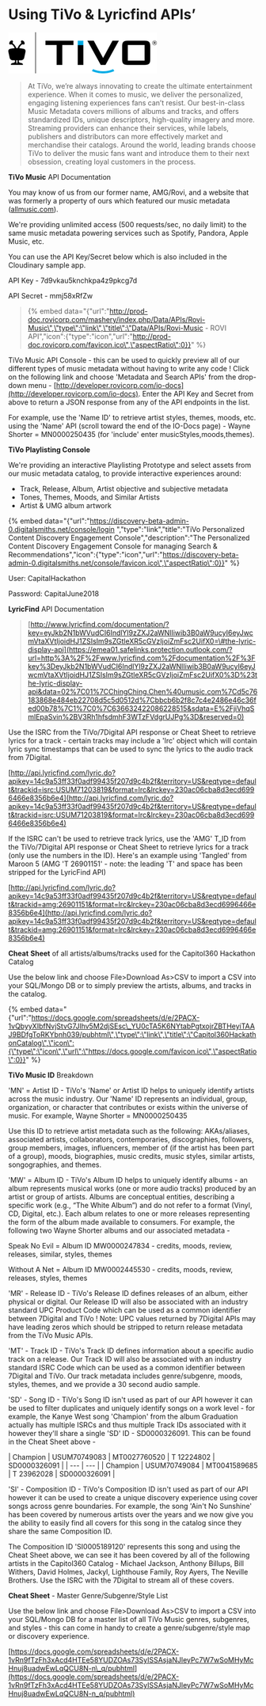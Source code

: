 # Using TiVo & Lyricfind APIs’

![](../../.gitbook/assets/tivo_lockup_blk_blue_2%20%281%29.png)

> At TiVo, we’re always innovating to create the ultimate entertainment experience. When it comes to music, we deliver the personalized, engaging listening experiences fans can’t resist. Our best-in-class Music Metadata covers millions of albums and tracks, and offers standardized IDs, unique descriptors, high-quality imagery and more. Streaming providers can enhance their services, while labels, publishers and distributors can more effectively market and merchandise their catalogs. Around the world, leading brands choose TiVo to deliver the music fans want and introduce them to their next obsession, creating loyal customers in the process.

**TiVo Music** API Documentation

You may know of us from our former name, AMG/Rovi, and a website that was formerly a property of ours which featured our music metadata \([allmusic.com](https://www.allmusic.com)\).

We're providing unlimited access \(500 requests/sec, no daily limit\) to the same music metadata powering services such as Spotify, Pandora, Apple Music, etc.

You can use the API Key/Secret below which is also included in the Cloudinary sample app.

API Key - 7d9vkau5knchkpa4z9pkcg7d

API Secret - mmj58xRfZw

> {% embed data="{\"url\":\"http://prod-doc.rovicorp.com/mashery/index.php/Data/APIs/Rovi-Music\",\"type\":\"link\",\"title\":\"Data/APIs/Rovi-Music - ROVI API\",\"icon\":{\"type\":\"icon\",\"url\":\"http://prod-doc.rovicorp.com/favicon.ico\",\"aspectRatio\":0}}" %}

TiVo Music API Console - this can be used to quickly preview all of our different types of music metadata without having to write any code !  Click on the following link and choose 'Metadata and Search APIs' from the drop-down menu - [http://developer.rovicorp.com/io-docs](http://developer.rovicorp.com/io-docs).  Enter the API Key and Secret from above to return a JSON response from any of the API endpoints in the list.

For example, use the 'Name ID' to retrieve artist styles, themes, moods, etc. using the 'Name' API \(scroll toward the end of the IO-Docs page\) - Wayne Shorter = MN0000250435 \(for 'include' enter musicStyles,moods,themes\).

**TiVo Playlisting Console**

We're providing an interactive Playlisting Prototype and select assets from our music metadata catalog, to provide interactive experiences around:

* Track, Release, Album, Artist objective and subjective metadata
* Tones, Themes, Moods, and Similar Artists
* Artist & UMG album artwork

{% embed data="{\"url\":\"https://discovery-beta-admin-0.digitalsmiths.net/console/login \",\"type\":\"link\",\"title\":\"TiVo Personalized Content Discovery Engagement Console\",\"description\":\"The Personalized Content Discovery Engagement Console for managing Search & Recommendations\",\"icon\":{\"type\":\"icon\",\"url\":\"https://discovery-beta-admin-0.digitalsmiths.net/console/favicon.ico\",\"aspectRatio\":0}}" %}

User: CapitalHackathon

Password: CapitalJune2018

**LyricFind** API Documentation

> [http://www.lyricfind.com/documentation/?key=eyJkb2N1bWVudCI6IndlYl9zZXJ2aWNlIiwib3B0aW9ucyI6eyJwcmVtaXVtIjoidHJ1ZSIsIm9sZGtleXR5cGVzIjoiZmFsc2UifX0=\#the-lyric-display-api](https://emea01.safelinks.protection.outlook.com/?url=http%3A%2F%2Fwww.lyricfind.com%2Fdocumentation%2F%3Fkey%3DeyJkb2N1bWVudCI6IndlYl9zZXJ2aWNlIiwib3B0aW9ucyI6eyJwcmVtaXVtIjoidHJ1ZSIsIm9sZGtleXR5cGVzIjoiZmFsc2UifX0%3D%23the-lyric-display-api&data=02%7C01%7CChingChing.Chen%40umusic.com%7Cd5c76183868e484eb22708d5c5d0512d%7Cbbcb6b2f8c7c4e2486e46c36fed00b78%7C1%7C0%7C636632422086228515&sdata=E%2FjiVhqSmlEpaSvin%2BV3Rh1hfsdmhF3WTzFVdgrUJPg%3D&reserved=0)

Use the ISRC from the TiVo/7Digital API response or Cheat Sheet to retrieve lyrics for a track - certain tracks may include a 'lrc' object which will contain lyric sync timestamps that can be used to sync the lyrics to the audio track from 7Digital.

[http://api.lyricfind.com/lyric.do?apikey=14c9a53ff33f0adf99435f207d9c4b2f&territory=US&reqtype=default&trackid=isrc:USUM71203819&format=lrc&lrckey=230ac06cba8d3ecd6996466e8356b6e4](http://api.lyricfind.com/lyric.do?apikey=14c9a53ff33f0adf99435f207d9c4b2f&territory=US&reqtype=default&trackid=isrc:USUM71203819&format=lrc&lrckey=230ac06cba8d3ecd6996466e8356b6e4)

If the ISRC can't be used to retrieve track lyrics, use the 'AMG' T\_ID from the TiVo/7Digital API response or Cheat Sheet to retrieve lyrics for a track \(only use the numbers in the ID\).  Here's an example using 'Tangled' from Maroon 5 \(AMG 'T 26901151' - note: the leading 'T' and space has been stripped for the LyricFind API\)

[http://api.lyricfind.com/lyric.do?apikey=14c9a53ff33f0adf99435f207d9c4b2f&territory=US&reqtype=default&trackid=amg:26901151&format=lrc&lrckey=230ac06cba8d3ecd6996466e8356b6e4](http://api.lyricfind.com/lyric.do?apikey=14c9a53ff33f0adf99435f207d9c4b2f&territory=US&reqtype=default&trackid=amg:26901151&format=lrc&lrckey=230ac06cba8d3ecd6996466e8356b6e4)

**Cheat** **Sheet** of all artists/albums/tracks used for the Capitol360 Hackathon Catalog

Use the below link and choose File&gt;Download As&gt;CSV to import a CSV into your SQL/Mongo DB or to simply preview the artists, albums, and tracks in the catalog.

{% embed data="{\"url\":\"https://docs.google.com/spreadsheets/d/e/2PACX-1vQbyyXIbfNvjStvG7Jlhv5M2djSEsc\_YU0cTA5K6NYtabPgtxojrZBTHeyiTAAJ9BDfgToRKYbnh039/pubhtml\",\"type\":\"link\",\"title\":\"Capitol360HackathonCatalog\",\"icon\":{\"type\":\"icon\",\"url\":\"https://docs.google.com/favicon.ico\",\"aspectRatio\":0}}" %}

**TiVo Music ID** Breakdown

'MN' = Artist ID - TiVo's 'Name' or Artist ID helps to uniquely identify artists across the music industry.  Our 'Name' ID represents an individual, group, organization, or character that contributes or exists within the universe of music.  For example, Wayne Shorter = MN0000250435

Use this ID to retrieve artist metadata such as the following: AKAs/aliases, associated artists, collaborators, contemporaries, discographies, followers, group members, images, influencers, member of \(if the artist has been part of a group\), moods, biographies, music credits, music styles, similar artists, songographies, and themes.

'MW' = Album ID - TiVo's Album ID helps to uniquely identify albums - an album represents musical works \(one or more audio tracks\) produced by an artist or group of artists. Albums are conceptual entities, describing a specific work \(e.g., “The White Album”\) and do not refer to a format \(Vinyl, CD, Digital, etc.\). Each album relates to one or more releases representing the form of the album made available to consumers.  For example, the following two Wayne Shorter albums and our associated metadata - 

Speak No Evil = Album ID MW0000247834 - credits, moods, review, releases, similar, styles, themes

Without A Net = Album ID MW0002445530 - credits, moods, review, releases, styles, themes

'MR' - Release ID - TiVo's Release ID defines releases of an album, either physical or digital.  Our Release ID will also be associated with an industry standard UPC Product Code which can be used as a common identifier between 7Digital and TiVo !  Note: UPC values returned by 7Digital APIs may have leading zeros which should be stripped to return release metadata from the TiVo Music APIs.

'MT' - Track ID - TiVo's Track ID defines information about a specific audio track on a release.  Our Track ID will also be associated with an industry standard ISRC Code which can be used as a common identifier between 7Digital and TiVo.  Our track metadata includes genre/subgenre, moods, styles, themes, and we provide a 30 second audio sample.

'SD' - Song ID - TiVo's Song ID isn't used as part of our API however it can be used to filter duplicates and uniquely identify songs on a work level - for example,  the Kanye West song 'Champion' from the album Graduation actually has multiple ISRCs and thus multiple Track IDs associated with it however they'll share a single 'SD' ID - SD0000326091.  This can be found in the Cheat Sheet above -   

| Champion | USUM70749083 | MT0027760520 | T 12224802 | SD0000326091 |
| --- | --- |
| Champion | USUM70749084 | MT0041589685 | T 23962028 | SD0000326091 |

'SI' - Composition ID -   TiVo's Composition ID isn't used as part of our API however it can be used to create a unique discovery experience using cover songs across genre boundaries.  For example, the song 'Ain't No Sunshine' has been covered by numerous artists over the years and we now give you the ability to easily find all covers for this song in the catalog since they share the same Composition ID.

The Composition ID 'SI0005189120' represents this song and using the Cheat Sheet above, we can see it has been covered by all of the following artists in the Capitol360 Catalog - Michael Jackson, Anthony Billups, Bill Withers, David Holmes, Jackyl, Lighthouse Family, Roy Ayers, The Neville Brothers.  Use the ISRC with the 7Digital to stream all of these covers.

**Cheat Sheet** - Master Genre/Subgenre/Style List

Use the below link and choose File&gt;Download As&gt;CSV to import a CSV into your SQL/Mongo DB for a master list of all TiVo Music genres, subgenres, and styles - this can come in handy to create a genre/subgenre/style map or discovery experience.

[https://docs.google.com/spreadsheets/d/e/2PACX-1vRn9fTzFh3xAcd4HTEe58YUDZOAs73SyISSAsjaNJleyPc7W7wSoMHyMcHnuj8uadwEwLqQCU8N-n\_q/pubhtml](https://docs.google.com/spreadsheets/d/e/2PACX-1vRn9fTzFh3xAcd4HTEe58YUDZOAs73SyISSAsjaNJleyPc7W7wSoMHyMcHnuj8uadwEwLqQCU8N-n_q/pubhtml)

